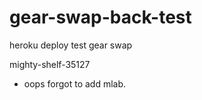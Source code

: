 # gear-swap-back-test
heroku deploy test gear swap


mighty-shelf-35127

- oops forgot to add mlab.
